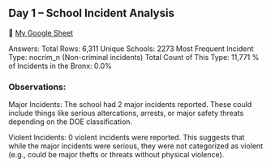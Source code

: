 ## Day 1 – School Incident Analysis
🔗 [My Google Sheet](https://docs.google.com/spreadsheets/d/1swOKzjxUHQ3vBxh7__1ul6kRqWCosGts5Za-JdngTf0/edit?usp=sharing)

Answers:
Total Rows: 6,311 
Unique Schools: 2273 
Most Frequent Incident Type: nocrim_n (Non-criminal incidents) 
Total Count of This Type: 11,771 
% of Incidents in the Bronx: 0.0%

### Observations:
Major Incidents: The school had 2 major incidents reported. These could include things like serious altercations, arrests, 
or major safety threats depending on the DOE classification.

Violent Incidents: 0 violent incidents were reported. This suggests that while the major incidents were serious, they were not categorized 
as violent (e.g., could be major thefts or threats without physical violence).
